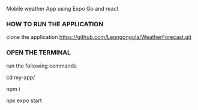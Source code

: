 Mobile weather App using Expo Go and react

### HOW TO RUN THE APPLICATION
clone the application https://github.com/Leongongola/WeatherForecast.git

### OPEN THE TERMINAL
run the following commands

cd my-app/

npm i

npx expo start









